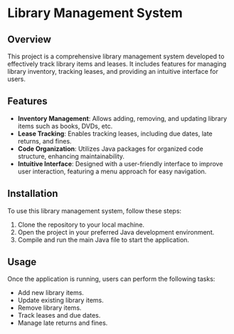 # Library Management System

## Overview
This project is a comprehensive library management system developed to effectively track library items and leases. It includes features for managing library inventory, tracking leases, and providing an intuitive interface for users.

## Features
- **Inventory Management**: Allows adding, removing, and updating library items such as books, DVDs, etc.
- **Lease Tracking**: Enables tracking leases, including due dates, late returns, and fines.
- **Code Organization**: Utilizes Java packages for organized code structure, enhancing maintainability.
- **Intuitive Interface**: Designed with a user-friendly interface to improve user interaction, featuring a menu approach for easy navigation.

## Installation
To use this library management system, follow these steps:
1. Clone the repository to your local machine.
2. Open the project in your preferred Java development environment.
3. Compile and run the main Java file to start the application.

## Usage
Once the application is running, users can perform the following tasks:
- Add new library items.
- Update existing library items.
- Remove library items.
- Track leases and due dates.
- Manage late returns and fines.
